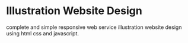 #  Illustration Website Design 
 complete and simple responsive web service illustration website design using html css and javascript.
